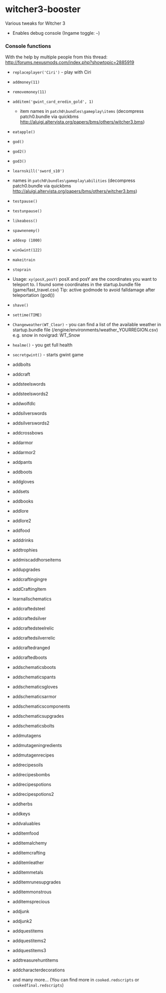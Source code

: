 # witcher3-booster

Various tweaks for Witcher 3

* Enables debug console (Ingame toggle: `~`)

### Console functions

With the help by multiple people from this thread: http://forums.nexusmods.com/index.php?showtopic=2885919

* `replaceplayer('Ciri')` - play with Ciri
* `addmoney(11)`
* `removemoney(11)`
* `additem('gwint_card_eredin_gold', 1)`
  *  item names in `patch0\bundles\gameplay\items` (decompress patch0.bundle via quickbms http://aluigi.altervista.org/papers/bms/others/witcher3.bms)
*  `eatapple()`
*  `god()`
*  `god2()`
*  `god3()`
*  `learnskill('sword_s10')`
  * names in `patch0\bundles\gameplay\abilities` (decompress patch0.bundle via quickbms http://aluigi.altervista.org/papers/bms/others/witcher3.bms)
*  `testpause()`
*  `testunpause()`
*  `likeaboss()`
*  `spawnenemy()`
*  `addexp (1000)`
*  `winGwint(122)`
*  `makeitrain`
* `stoprain`
* Usage: `xy(posX,posY)`
posX and posY are the coordinates you want to teleport to.
I found some coordinates in the startup.bundle file (game/fast_travel.csv)
Tip: active godmode to avoid falldamage after teleportation (god())

* `shave()`
* `settime(TIME)`
* `Changeweather(WT_Clear)` - you can find a list of the available weather in startup.bundle file (/engine/environments/weather_YOURREGION.csv) e.g. snow in novigrad: WT_Snow
* `healme()` - you get full health
* `secretgwint()` - starts gwint game
* addbolts
* addcraft
* addsteelswords
* addsteelswords2
* addwolfdlc
* addsilverswords
* addsilverswords2
* addcrossbows
* addarmor
* addarmor2
* addpants
* addboots
* addgloves
* addsets
* addbooks
* addlore
* addlore2
* addfood
* adddrinks
* addtrophies
* addmiscaddhorseitems
* addupgrades
* addcraftingingre
* addCraftingItem
* learnallschematics
* addcraftedsteel
* addcraftedsilver
* addcraftedsteelrelic
* addcraftedsilverrelic
* addcraftedranged
* addcraftedboots
* addschematicsboots
* addschematicspants
* addschematicsgloves
* addschematicsarmor
* addschematicscomponents
* addschematicsupgrades
* addschematicsbolts
* addmutagens
* addmutageningredients
* addmutagenrecipes
* addrecipesoils
* addrecipesbombs
* addrecipespotions
* addrecipespotions2
* addherbs
* addkeys
* addvaluables
* additemfood
* additemalchemy
* additemcrafting
* additemleather
* additemmetals
* additemrunesupgrades
* additemmonstrous
* additemsprecious
* addjunk
* addjunk2
* addquestitems
* addquestitems2
* addquestitems3
* addtreasurehuntitems
* addcharacterdecorations
*  and many more... (You can find more in `cooked.redscripts` or `cookedfinal.redscripts`)
